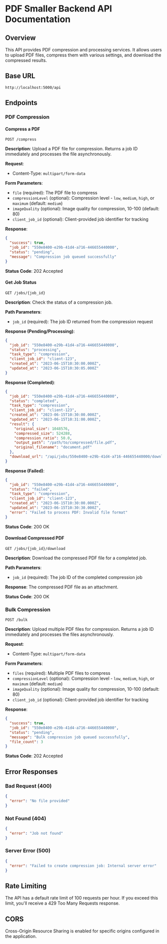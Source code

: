 # PDF Smaller Backend API Documentation

## Overview

This API provides PDF compression and processing services. It allows users to upload PDF files, compress them with various settings, and download the compressed results.

## Base URL

```
http://localhost:5000/api
```

## Endpoints

### PDF Compression

#### Compress a PDF

```
POST /compress
```

**Description**: Upload a PDF file for compression. Returns a job ID immediately and processes the file asynchronously.

**Request**:
- Content-Type: `multipart/form-data`

**Form Parameters**:
- `file` (required): The PDF file to compress
- `compressionLevel` (optional): Compression level - `low`, `medium`, `high`, or `maximum` (default: `medium`)
- `imageQuality` (optional): Image quality for compression, 10-100 (default: 80)
- `client_job_id` (optional): Client-provided job identifier for tracking

**Response**:
```json
{
  "success": true,
  "job_id": "550e8400-e29b-41d4-a716-446655440000",
  "status": "pending",
  "message": "Compression job queued successfully"
}
```

**Status Code**: 202 Accepted

#### Get Job Status

```
GET /jobs/{job_id}
```

**Description**: Check the status of a compression job.

**Path Parameters**:
- `job_id` (required): The job ID returned from the compression request

**Response (Pending/Processing)**:
```json
{
  "job_id": "550e8400-e29b-41d4-a716-446655440000",
  "status": "processing",
  "task_type": "compression",
  "client_job_id": "client-123",
  "created_at": "2023-06-15T10:30:00.000Z",
  "updated_at": "2023-06-15T10:30:05.000Z"
}
```

**Response (Completed)**:
```json
{
  "job_id": "550e8400-e29b-41d4-a716-446655440000",
  "status": "completed",
  "task_type": "compression",
  "client_job_id": "client-123",
  "created_at": "2023-06-15T10:30:00.000Z",
  "updated_at": "2023-06-15T10:31:00.000Z",
  "result": {
    "original_size": 1048576,
    "compressed_size": 524288,
    "compression_ratio": 50.0,
    "output_path": "/path/to/compressed/file.pdf",
    "original_filename": "document.pdf"
  },
  "download_url": "/api/jobs/550e8400-e29b-41d4-a716-446655440000/download"
}
```

**Response (Failed)**:
```json
{
  "job_id": "550e8400-e29b-41d4-a716-446655440000",
  "status": "failed",
  "task_type": "compression",
  "client_job_id": "client-123",
  "created_at": "2023-06-15T10:30:00.000Z",
  "updated_at": "2023-06-15T10:30:30.000Z",
  "error": "Failed to process PDF: Invalid file format"
}
```

**Status Code**: 200 OK

#### Download Compressed PDF

```
GET /jobs/{job_id}/download
```

**Description**: Download the compressed PDF file for a completed job.

**Path Parameters**:
- `job_id` (required): The job ID of the completed compression job

**Response**: The compressed PDF file as an attachment.

**Status Code**: 200 OK

### Bulk Compression

```
POST /bulk
```

**Description**: Upload multiple PDF files for compression. Returns a job ID immediately and processes the files asynchronously.

**Request**:
- Content-Type: `multipart/form-data`

**Form Parameters**:
- `files` (required): Multiple PDF files to compress
- `compressionLevel` (optional): Compression level - `low`, `medium`, `high`, or `maximum` (default: `medium`)
- `imageQuality` (optional): Image quality for compression, 10-100 (default: 80)
- `client_job_id` (optional): Client-provided job identifier for tracking

**Response**:
```json
{
  "success": true,
  "job_id": "550e8400-e29b-41d4-a716-446655440000",
  "status": "pending",
  "message": "Bulk compression job queued successfully",
  "file_count": 3
}
```

**Status Code**: 202 Accepted

## Error Responses

### Bad Request (400)

```json
{
  "error": "No file provided"
}
```

### Not Found (404)

```json
{
  "error": "Job not found"
}
```

### Server Error (500)

```json
{
  "error": "Failed to create compression job: Internal server error"
}
```

## Rate Limiting

The API has a default rate limit of 100 requests per hour. If you exceed this limit, you'll receive a 429 Too Many Requests response.

## CORS

Cross-Origin Resource Sharing is enabled for specific origins configured in the application.